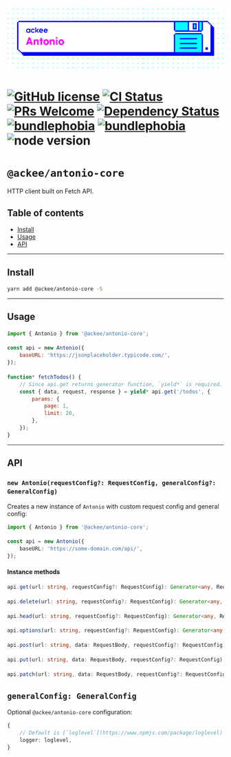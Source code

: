 ![ackee|Antonio](/assets/ackee_git_frontend_antonio.png)

# [![GitHub license](https://img.shields.io/badge/license-MIT-blue.svg)](https://github.com/AckeeCZ/antonio/blob/master/LICENSE) [![CI Status](https://img.shields.io/travis/com/AckeeCZ/antonio.svg?style=flat)](https://travis-ci.com/AckeeCZ/antonio) [![PRs Welcome](https://img.shields.io/badge/PRs-welcome-brightgreen.svg)](https://reactjs.org/docs/how-to-contribute.html#your-first-pull-request) [![Dependency Status](https://img.shields.io/david/AckeeCZ/antonio.svg?style=flat-square)](https://david-dm.org/AckeeCZ/antonio) [![bundlephobia](https://flat.badgen.net/bundlephobia/min/@ackee/antonio-core)](https://bundlephobia.com/result?p=@ackee/antonio-core) [![bundlephobia](https://flat.badgen.net/bundlephobia/minzip/@ackee/antonio-core)](https://bundlephobia.com/result?p=@ackee/antonio-core) ![node version](https://img.shields.io/node/v/@ackee/antonio-core)

# `@ackee/antonio-core`

HTTP client built on Fetch API.

## Table of contents

-   [Install](#install)
-   [Usage](#usage)
-   [API](./docs/modules.md)

---

## <a name="install"></a>Install

```bash
yarn add @ackee/antonio-core -S
```

---

## <a name="usage"></a>Usage

```js
import { Antonio } from '@ackee/antonio-core';

const api = new Antonio({
    baseURL: 'https://jsonplaceholder.typicode.com/',
});

function* fetchTodos() {
    // Since api.get returns generator function, `yield*` is required.
    const { data, request, response } = yield* api.get('/todos', {
        params: {
            page: 1,
            limit: 20,
        },
    });
}
```

---

## <a name="api"></a>API

### <a name="api-create"></a>`new Antonio(requestConfig?: RequestConfig, generalConfig?: GeneralConfig)`

Creates a new instance of `Antonio` with custom request config and general config:

```ts
import { Antonio } from '@ackee/antonio-core';

const api = new Antonio({
    baseURL: 'https://some-domain.com/api/',
});
```

#### Instance methods

```ts
api.get(url: string, requestConfig?: RequestConfig): Generator<any, RequestResult>

api.delete(url: string, requestConfig?: RequestConfig): Generator<any, RequestResult>

api.head(url: string, requestConfig?: RequestConfig): Generator<any, RequestResult>

api.options(url: string, requestConfig?: RequestConfig): Generator<any, RequestResult>

api.post(url: string, data: RequestBody, requestConfig?: RequestConfig): Generator<any, RequestResult>

api.put(url: string, data: RequestBody, requestConfig?: RequestConfig): Generator<any, RequestResult>

api.patch(url: string, data: RequestBody, requestConfig?: RequestConfig): Generator<any, RequestResult>
```

## <a name="api-general-config"></a>`generalConfig: GeneralConfig`

Optional `@ackee/antonio-core` configuration:

```ts
{
    // Default is [`loglevel`](https://www.npmjs.com/package/loglevel)
    logger: loglevel,
}
```
